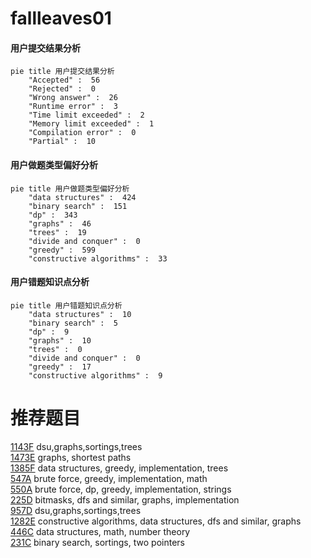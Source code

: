 # fallleaves01

<!-- tabs:start -->



#### **用户提交结果分析**

```mermaid
pie title 用户提交结果分析
    "Accepted" :  56
    "Rejected" :  0
    "Wrong answer" :  26
    "Runtime error" :  3
    "Time limit exceeded" :  2
    "Memory limit exceeded" :  1
    "Compilation error" :  0
    "Partial" :  10
```

#### **用户做题类型偏好分析**

```mermaid
pie title 用户做题类型偏好分析
    "data structures" :  424
    "binary search" :  151
    "dp" :  343
    "graphs" :  46
    "trees" :  19
    "divide and conquer" :  0
    "greedy" :  599
    "constructive algorithms" :  33
```
#### **用户错题知识点分析**

```mermaid
pie title 用户错题知识点分析
    "data structures" :  10
    "binary search" :  5
    "dp" :  9
    "graphs" :  10
    "trees" :  0
    "divide and conquer" :  0
    "greedy" :  17
    "constructive algorithms" :  9
```



<!-- tabs:end -->
# 推荐题目
[1143F](https://codeforces.com/contest/1143/problem/F)		dsu,graphs,sortings,trees		  
[1473E](https://codeforces.com/contest/1473/problem/E)		graphs,
                        shortest paths		  
[1385F](https://codeforces.com/contest/1385/problem/F)		data structures,
                        greedy,
                        implementation,
                        trees		  
[547A](https://codeforces.com/contest/547/problem/A)		brute force,
                        greedy,
                        implementation,
                        math		  
[550A](https://codeforces.com/contest/550/problem/A)		brute force,
                        dp,
                        greedy,
                        implementation,
                        strings		  
[225D](https://codeforces.com/contest/225/problem/D)		bitmasks,
                        dfs and similar,
                        graphs,
                        implementation		  
[957D](https://codeforces.com/contest/957/problem/D)		dsu,graphs,sortings,trees		  
[1282E](https://codeforces.com/contest/1282/problem/E)		constructive algorithms,
                        data structures,
                        dfs and similar,
                        graphs		  
[446C](https://codeforces.com/contest/446/problem/C)		data structures,
                        math,
                        number theory		  
[231C](https://codeforces.com/contest/231/problem/C)		binary search,
                        sortings,
                        two pointers		  
